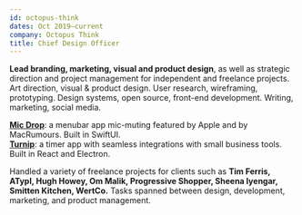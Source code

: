 ```yaml
---
id: octopus-think
dates: Oct 2019–current
company: Octopus Think
title: Chief Design Officer
---
```


**Lead branding, marketing, visual and product design**, as well as strategic direction and project management for independent and freelance projects. Art direction, visual & product design. User research, wireframing, prototyping. Design systems, open source, front-end development. Writing, marketing, social media.

[**Mic Drop**](https://getmicdrop.com): a menubar app mic-muting featured by Apple and by MacRumours. Built in SwiftUI.
<br />
[**Turnip**](https://turniptimer.com): a timer app with seamless integrations with small business tools. Built in React and Electron.

Handled a variety of freelance projects for clients such as **Tim Ferris, ATypI, Hugh Howey, Om Malik, Progressive Shopper, Sheena Iyengar, Smitten Kitchen, WertCo.** Tasks spanned between design, development, marketing, and product management.
